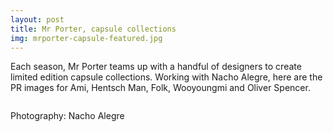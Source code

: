 ```yaml
---
layout: post
title: Mr Porter, capsule collections
img: mrporter-capsule-featured.jpg
---
```


Each season, Mr Porter teams up with a handful of designers to create limited edition capsule collections. Working with Nacho Alegre, here are the PR images for Ami, Hentsch Man, Folk, Wooyoungmi and Oliver Spencer.

<div><img src="{{ site.baseurl }}/public/images/mrporter-capsule-ami1.jpg" alt=""></div>

<div><img src="{{ site.baseurl }}/public/images/mrporter-capsule1.jpg" alt=""></div>

<div><img src="{{ site.baseurl }}/public/images/mrporter-capsule4.jpg" alt=""></div>

<div><img src="{{ site.baseurl }}/public/images/mrporter-capsule2.jpg" alt=""></div>

<div><img src="{{ site.baseurl }}/public/images/mrporter-capsule-hentsch-man2.jpg" alt=""></div>

<div><img src="{{ site.baseurl }}/public/images/mrporter-capsule-hentsch-man1.jpg" alt=""></div>

Photography: Nacho Alegre